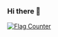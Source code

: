 ### Hi there 👋 
<a href="https://info.flagcounter.com/V4VZ"><img src="https://s01.flagcounter.com/count2/V4VZ/bg_FFFFFF/txt_000000/border_CCCCCC/columns_3/maxflags_12/viewers_0/labels_1/pageviews_1/flags_0/percent_0/" alt="Flag Counter" border="0"></a>


